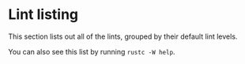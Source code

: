 # Lint listing

This section lists out all of the lints, grouped by their default lint levels.

You can also see this list by running `rustc -W help`.